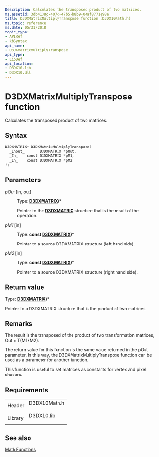 ```yaml
---
Description: Calculates the transposed product of two matrices.
ms.assetid: 3db4138c-407c-47b5-b8b9-04af8771e98e
title: D3DXMatrixMultiplyTranspose function (D3DX10Math.h)
ms.topic: reference
ms.date: 05/31/2018
topic_type: 
- APIRef
- kbSyntax
api_name: 
- D3DXMatrixMultiplyTranspose
api_type: 
- LibDef
api_location: 
- D3DX10.lib
- D3DX10.dll
---
```


# D3DXMatrixMultiplyTranspose function

Calculates the transposed product of two matrices.

## Syntax


```C++
D3DXMATRIX* D3DXMatrixMultiplyTranspose(
  _Inout_       D3DXMATRIX *pOut,
  _In_    const D3DXMATRIX *pM1,
  _In_    const D3DXMATRIX *pM2
);
```



## Parameters

<dl> <dt>

*pOut* \[in, out\]
</dt> <dd>

Type: **[**D3DXMATRIX**](https://msdn.microsoft.com/library/Bb172912(v=VS.85).aspx)\***

Pointer to the [**D3DXMATRIX**](d3d10-d3dxmatrix.md) structure that is the result of the operation.

</dd> <dt>

*pM1* \[in\]
</dt> <dd>

Type: **const [**D3DXMATRIX**](https://msdn.microsoft.com/library/Bb172912(v=VS.85).aspx)\***

Pointer to a source D3DXMATRIX structure (left hand side).

</dd> <dt>

*pM2* \[in\]
</dt> <dd>

Type: **const [**D3DXMATRIX**](https://msdn.microsoft.com/library/Bb172912(v=VS.85).aspx)\***

Pointer to a source D3DXMATRIX structure (right hand side).

</dd> </dl>

## Return value

Type: **[**D3DXMATRIX**](https://msdn.microsoft.com/library/Bb172912(v=VS.85).aspx)\***

Pointer to a D3DXMATRIX structure that is the product of two matrices.

## Remarks

The result is the transposed of the product of two transformation matrices, Out = T(M1\*M2).

The return value for this function is the same value returned in the pOut parameter. In this way, the D3DXMatrixMultiplyTranspose function can be used as a parameter for another function.

This function is useful to set matrices as constants for vertex and pixel shaders.

## Requirements



|                    |                                                                                         |
|--------------------|-----------------------------------------------------------------------------------------|
| Header<br/>  | <dl> <dt>D3DX10Math.h</dt> </dl> |
| Library<br/> | <dl> <dt>D3DX10.lib</dt> </dl>   |



## See also

<dl> <dt>

[Math Functions](d3d10-graphics-reference-d3dx10-functions-math.md)
</dt> </dl>

 

 




